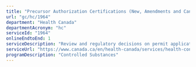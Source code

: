 ```yaml
---
title: "Precursor Authorization Certifications (New, Amendments and Cancellations)"
url: "gc/hc/1964"
department: "Health Canada"
departmentAcronym: "hc"
serviceId: "1964"
onlineEndtoEnd: 1
serviceDescription: "Review and regulatory decisions on permit applications from requests for exemption from the Precursor Control Regulations. (CSCB)"
serviceUrl: "https://www.canada.ca/en/health-canada/services/health-concerns/controlled-substances-precursor-chemicals/precursor-chemicals.html"
programDescription: "Controlled Substances"
---
```

